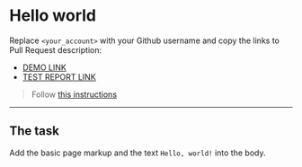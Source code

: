 # Hello world
Replace `<your_account>` with your Github username and copy the links to Pull Request description:
- [DEMO LINK](https://SergeyShapovalenko.github.io/layout_hello-world/)
- [TEST REPORT LINK](https://SergeyShapovalenko.github.io/layout_hello-world/report/html_report/)

> Follow [this instructions](https://mate-academy.github.io/layout_task-guideline/#how-to-solve-the-layout-tasks-on-github)
___

## The task 
Add the basic page markup and the text `Hello, world!` into the body.
